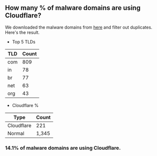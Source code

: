 ## How many % of malware domains are using Cloudflare?


We downloaded the malware domains from [here](https://urlhaus.abuse.ch) and filter out duplicates.
Here's the result.


[//]: # (start replacement)


- Top 5 TLDs

| TLD | Count |
| --- | --- |
| com | 809 |
| in | 78 |
| br | 77 |
| net | 63 |
| org | 43 |


- Cloudflare %

| Type | Count |
| --- | --- |
| Cloudflare | 221 |
| Normal | 1,345 |


### 14.1% of malware domains are using Cloudflare.